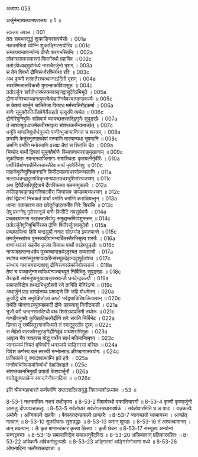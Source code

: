 अध्यायः 053

अर्जुनेनाश्वत्थामपराजयः ॥ 1 ॥

सञ्जय उवाच ।	001  
ततः समभवद्युद्धं शुक्राङ्गिरसवर्चसोः ।	001a  
नक्षत्रमभितो व्योम्नि शुक्राङ्गिरसयोरिव ॥	001c  
सन्तापयन्तावन्योन्यं दीप्तैः शरगभस्तिभिः ।	002a  
लोकत्रासकरावास्तां विमार्गस्थौ ग्रहाविव ॥	002c  
ततोऽविध्यद्भुवोर्मध्ये नाराचैरर्जुनो भृशम् ।	003a  
स तेन विबभौ द्रौणिरूर्ध्वरश्मिर्यथा रविः ॥	003c  
अथ कृष्णौ शरशतैरश्वत्थाम्नाऽर्दितौ भृशम् ।	004a  
स्वरश्मिजालविकचौ युगान्तार्काविवासुतः ॥	004c  
ततोऽर्जुनः सर्वतोधारमस्त्रमवासृजद्वासुदेवेऽभिभूते ।	005a  
द्रौणायनिश्चाभ्यहनत्पृषत्कैर्वज्राग्निवैवस्वतदण्डकल्पैः ॥	005c  
स केशवं चार्जुनं चातितेजा विव्याध मर्मस्वतिरौद्रकर्मा ।	006a  
बाणैः सुमुक्तैरतितीव्रवेगैर्यैराहतो मृत्युरपि व्यथेत ॥	006c  
द्रौणेरिषूनिषुभिः सन्निवार्य व्यायच्छतस्तद्द्विगुणैः सुपुङ्खैः ।	007a  
तं साश्वसूतध्वजमेकवीरमावृत्य संशप्तकसैन्यमार्च्छत् ॥	007c  
धनूंषि बाणानिषुधीर्धनुर्ज्याः पाणीन्भुजान्पाणिगतं च शस्त्रम् ।	008a  
छत्राणि केतूंस्तुरगान्रथेषां वस्त्राणि माल्यान्यथा भूषणानि ॥	008c  
चर्माणि वर्माणि मनोरमाणि प्रसह्य चैषां स शिरांसि चैव ।	009a  
चिच्छेद पार्थो द्विषतां सुमुक्तैर्बाणैः स्थितानामपराङ्मुखानाम् ॥	009c  
सुकल्पिताः स्यन्दनवाजिनागाः समास्थिताः कृतयत्नैर्नृवीरैः ।	010a  
पार्थेरितैर्बाणशतैर्निरस्तास्तैरेव सार्धं नृवरैर्विनेशुः ॥	010c  
पद्मार्कपूर्णेन्दुनिभाननानि किरीटमाल्याभरणोज्ज्वलानि ।	011a  
भल्लार्धचन्द्रक्षुरसन्निकृत्तान्यपातयच्छत्रुशिरांस्यजस्रम् ॥	011c  
अथ द्विपैर्दैत्यरिपुद्विपाभै र्देवारिकल्पा बलमन्युकल्पैः ।	012a  
कलिङ्गवङ्गाङ्गनिषादवीरा जिघांसवः पाण्डवमभ्यधावन् ॥	012c  
तेषां द्विपानां निचकर्त पार्थो वर्माणि चर्माणि करान्नियन्तॄन् ।	013a  
ध्वजाः पताकाश्च ततः प्रपेतुर्वज्राहतानीव गिरेः शिरांसि ॥	013c  
तेषु प्रभग्नेषु गुरोस्तनूजं बाणैः किरीटि नवसूर्यवर्णैः ।	014a  
प्रच्छादयामास महाभ्रजालैर्वायुः समुद्यन्तमिवांशुमन्तम् ॥	014c  
ततोऽर्जुनेषूनिषुभिर्निरस्य द्रौणिः शितैरर्जुनवासुदेवौ ।	015a  
प्रच्छादयित्वा दिवि चन्द्रसूर्यौ ननाद सोऽम्भोद इवातपान्ते ॥	015c  
तमर्जुनस्तांश्च पुनस्त्वदीयानभ्यर्दितस्तैरभिसृत्य शस्त्रैः ।	016a  
बाणान्धकारं सहसैव कृत्त्वा विव्याध पार्थो वरहेमपुङ्खैः ॥	016c  
नाप्याददत्सन्दधन्नैव मुञ्चन्बाणान्रथेऽदृश्यत सव्यसाची ।	017a  
रथांश्च नागांस्तुरगान्पदातीन्संस्यूतदेहान्ददृशुर्हतांश्च ॥	017c  
सन्धाय नाराचवरान्दशाशु द्रौणिस्त्वरन्नेकमिवोत्ससर्ज ।	018a  
तेषां च पञ्चार्जुनमभ्यविध्यन्पञ्चाच्युतं निर्बिभिदुः सुपुङ्खाः ॥	018c  
तैराहतौ सर्वमनुष्यमुख्यावसृक्स्रवन्तौ धनदेन्द्रकल्पौ ।	019a  
समाप्तविद्येन तथाऽभिभूतौहतौ रणे ताविति मेनिरेऽन्ये ॥	019c  
अथार्जुनं प्राह दशार्हनाथः प्रमाद्यसे किं जहि योधमेतम् ।	020a  
कुर्याद्धि दोषं समुपेक्षितोऽयं कष्टो भवेद्व्याधिरिवाक्रियावान् ॥	020c  
तथेति चोक्त्वाऽच्युतमप्रमादी द्रौणेः प्रहस्याशु किरीटमाली ।	021a  
भुजौ वरौ चन्दनसारदिग्धौ वक्षः शिरोऽथाप्रतिमौ तथोरू ॥	021c  
गाण्डीवमुक्तैः कुपिताहिकल्पैर्द्रौणिं शरैः संयति निर्बिभेद ।	022a  
छित्त्वा तु रश्मींस्तुरगानविध्यत्ते तं रणादूहुरतीव दूरम् ॥	022c  
स तैर्हृतो वातजवैस्तुरङ्गैर्द्रौणिर्दृढं पार्थशराभिभूतः ।	023a  
आवृत्य नैव व्यषहत्स योद्धुं पार्थेन सार्धं मतिमान्विमृश्य ।	023c  
जानञ्जयं नियतं वृष्णिवीरे धनञ्जये चाङ्गिरसां वरिष्ठः ॥	024a  
विवेश कर्णस्य बलं तरस्वी भग्नोत्साहः क्षीणबाणास्त्रयोगः ॥	024c  
प्रतीपकामे तु रणादश्वत्थाम्नि हृते हयैः ।	025a  
मन्त्रौषधिक्रियायोगैर्व्याधौ देहादिवाहृते ॥	025c  
संशप्तकानभिमुखौ प्रयातौ केशवार्जुनौ ।	026a  
वातोद्धूतपताकेन स्यन्दनेनौघनादिना ॥ ॥	026c  

इति श्रीमन्महाभारते कर्णपर्वणि सप्तदशदिवसयुद्धे त्रिपञ्चाशोऽध्यायः ॥ 53 ॥

8-53-1 नक्षत्रमभितः नक्षत्रं लक्षीकृत्य ॥ 8-53-2 विमार्गस्थौ वक्रातिचारगौ ॥ 8-53-4 कृष्णौ कृष्णार्जुनौ आसतुः दीपयाञ्चक्रतुः ॥ 8-53-5 सर्वतोधारं सर्वतोऽस्त्रधारावर्षकं । सर्वतोवारमिति घ.ङ.पाठः । वज्रकल्पैः अमोघैः । अग्निकल्पैः दाहकैः । वैवस्वतदण्डकल्पैः प्राणहरैः ॥ 8-53-7 व्यायच्छतो यतमानस्य । आर्च्छत् गतवान् ॥ 8-53-10 सुकल्पिताः सुसन्नद्धाः ॥ 8-53-13 करान् शुण्डाः ॥ 8-53-16 तं अश्वत्थामानम् । तान् तदन्यान् । तैः कृतं बाणान्धकारं कृत्त्वा छित्त्वा । कृती छेदन ॥ 8-53-17 संस्यूताः अन्योन्यं सन्घट्टवन्तः ॥ 8-53-19 समाप्तविद्येन समग्रधनुर्वेदविदा ॥ 8-53-20 अक्रियावान् प्रतिकाररहितः ॥ 8-53-22 अविकर्णैः अविकर्णतुल्याग्रैः ॥ 8-53-23 अङ्गिरसां अङ्गिरोगोत्राणां मध्ये ॥ 8-53-26 ओघनादिना जलौघवन्नादवता ॥
